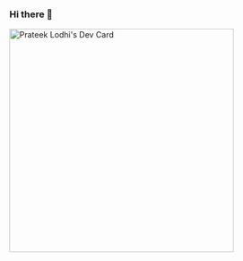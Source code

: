 ### Hi there 👋
<a href="https://app.daily.dev/prateeklodhi"><img src="https://api.daily.dev/devcards/119d9f6fde914701a5c5c66549599eb1.png?r=zlo" width="400" alt="Prateek  Lodhi's Dev Card"/></a>
<!--
**Prateeklodhi/Prateeklodhi** is a ✨ _special_ ✨ repository because its `README.md` (this file) appears on your GitHub profile.

Here are some ideas to get you started:

- 🔭 I’m currently working on Node.js...
- 🌱 I’m currently learning Python...
- 👯 I’m looking to collaborate on ...
- 🤔 I’m looking for help with ...
- 💬 Ask me about ...
- 📫 How to reach me: ...
- 😄 Pronouns: ...
- ⚡ Fun fact: ...
-->
